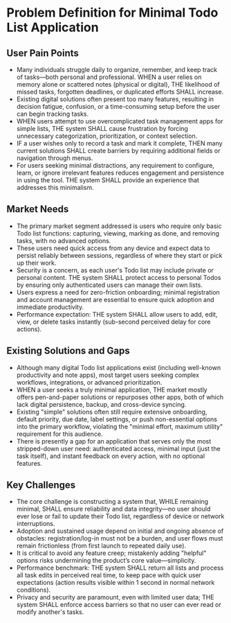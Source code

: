 # Problem Definition for Minimal Todo List Application

## User Pain Points
- Many individuals struggle daily to organize, remember, and keep track of tasks—both personal and professional. WHEN a user relies on memory alone or scattered notes (physical or digital), THE likelihood of missed tasks, forgotten deadlines, or duplicated efforts SHALL increase.
- Existing digital solutions often present too many features, resulting in decision fatigue, confusion, or a time-consuming setup before the user can begin tracking tasks.
- WHEN users attempt to use overcomplicated task management apps for simple lists, THE system SHALL cause frustration by forcing unnecessary categorization, prioritization, or context selection.
- IF a user wishes only to record a task and mark it complete, THEN many current solutions SHALL create barriers by requiring additional fields or navigation through menus.
- For users seeking minimal distractions, any requirement to configure, learn, or ignore irrelevant features reduces engagement and persistence in using the tool. THE system SHALL provide an experience that addresses this minimalism.

## Market Needs
- The primary market segment addressed is users who require only basic Todo list functions: capturing, viewing, marking as done, and removing tasks, with no advanced options.
- These users need quick access from any device and expect data to persist reliably between sessions, regardless of where they start or pick up their work.
- Security is a concern, as each user's Todo list may include private or personal content. THE system SHALL protect access to personal Todos by ensuring only authenticated users can manage their own lists.
- Users express a need for zero-friction onboarding; minimal registration and account management are essential to ensure quick adoption and immediate productivity.
- Performance expectation: THE system SHALL allow users to add, edit, view, or delete tasks instantly (sub-second perceived delay for core actions).

## Existing Solutions and Gaps
- Although many digital Todo list applications exist (including well-known productivity and note apps), most target users seeking complex workflows, integrations, or advanced prioritization.
- WHEN a user seeks a truly minimal application, THE market mostly offers pen-and-paper solutions or repurposes other apps, both of which lack digital persistence, backup, and cross-device syncing.
- Existing "simple" solutions often still require extensive onboarding, default priority, due date, label settings, or push non-essential options into the primary workflow, violating the "minimal effort, maximum utility" requirement for this audience.
- There is presently a gap for an application that serves only the most stripped-down user need: authenticated access, minimal input (just the task itself), and instant feedback on every action, with no optional features.

## Key Challenges
- The core challenge is constructing a system that, WHILE remaining minimal, SHALL ensure reliability and data integrity—no user should ever lose or fail to update their Todo list, regardless of device or network interruptions.
- Adoption and sustained usage depend on initial and ongoing absence of obstacles: registration/log-in must not be a burden, and user flows must remain frictionless (from first launch to repeated daily use).
- It is critical to avoid any feature creep; mistakenly adding "helpful" options risks undermining the product’s core value—simplicity.
- Performance benchmark: THE system SHALL return all lists and process all task edits in perceived real time, to keep pace with quick user expectations (action results visible within 1 second in normal network conditions).
- Privacy and security are paramount, even with limited user data; THE system SHALL enforce access barriers so that no user can ever read or modify another's tasks.